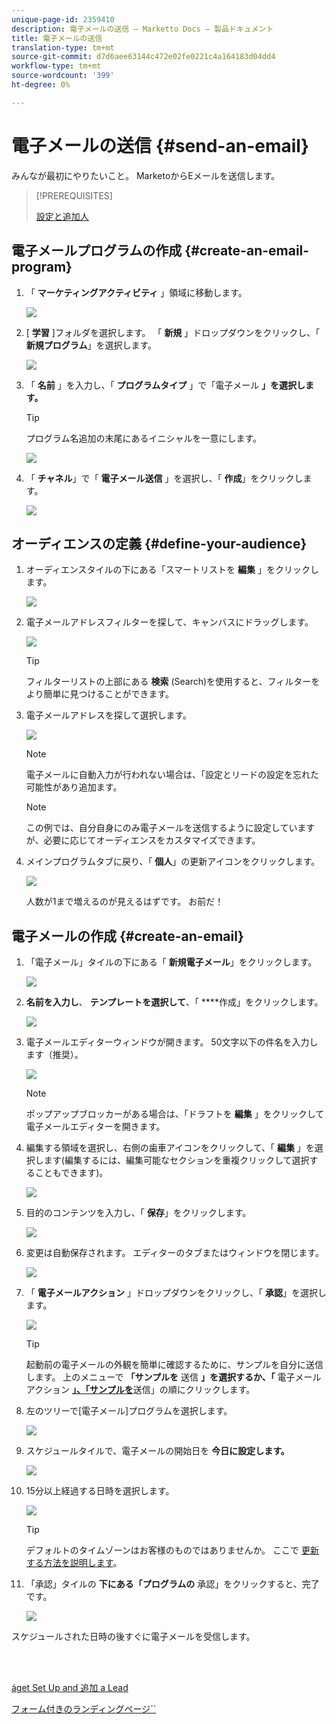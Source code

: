 ```yaml
---
unique-page-id: 2359410
description: 電子メールの送信 — Marketto Docs — 製品ドキュメント
title: 電子メールの送信
translation-type: tm+mt
source-git-commit: d7d6aee63144c472e02fe0221c4a164183d04dd4
workflow-type: tm+mt
source-wordcount: '399'
ht-degree: 0%

---
```



# 電子メールの送信 {#send-an-email}

みんなが最初にやりたいこと。 MarketoからEメールを送信します。

>[!PREREQUISITES]
>
>[設定と追加人](/help/marketo/getting-started/quick-wins/get-set-up-and-add-a-person.md)

## 電子メールプログラムの作成 {#create-an-email-program}

1. 「 **マーケティングアクティビティ** 」領域に移動します。

   ![](assets/one-1.png)

1. [ **学習** ]フォルダを選択します。 「 **新規** 」ドロップダウンをクリックし、「 **新規プログラム**」を選択します。

   ![](assets/two-1.png)

1. 「 **名前** 」を入力し、「 **プログラムタイプ** 」で「電子メール **」を選択します。**

   >[!TIP]
   >
   >プログラム名追加の末尾にあるイニシャルを一意にします。

   ![](assets/three.png)

1. 「 **チャネル**」で「 **電子メール送信** 」を選択し、「 **作成**」をクリックします。

   ![](assets/image2015-3-2-16-3a25-3a18.png)

## オーディエンスの定義 {#define-your-audience}

1. オーディエンスタイルの下にある「スマートリストを **編集** 」をクリックします。

   ![](assets/five.png)

1. 電子メールアドレスフィルターを探して、キャンバスにドラッグします。

   ![](assets/six.png)

   >[!TIP]
   >
   >フィルターリストの上部にある **検索** (Search)を使用すると、フィルターをより簡単に見つけることができます。

1. 電子メールアドレスを探して選択します。

   ![](assets/seven-1.png)

   >[!NOTE]
   >
   >電子メールに自動入力が行われない場合は、「設定とリードの設定を忘れた可能性があり追加ます。 [](/help/marketo/getting-started/quick-wins/get-set-up-and-add-a-person.md)

   >[!NOTE]
   >
   >この例では、自分自身にのみ電子メールを送信するように設定していますが、必要に応じてオーディエンスをカスタマイズできます。

1. メインプログラムタブに戻り、「 **個人**」の更新アイコンをクリックします。

   ![](assets/refresh-icon.png)

   人数が1まで増えるのが見えるはずです。 お前だ！

## 電子メールの作成 {#create-an-email}

1. 「電子メール」タイルの下にある「 **新規電子メール**」をクリックします。

   ![](assets/image2014-9-8-15-3a10-3a47.png)

1. **名前を入力し**、 **テンプレートを選択して**、「 ****&#x200B;作成」をクリックします。

   ![](assets/ten-1.png)

1. 電子メールエディターウィンドウが開きます。 50文字以下の件名を入力します（推奨）。

   ![](assets/eleven.png)

   >[!NOTE]
   >
   >ポップアップブロッカーがある場合は、「ドラフトを **編集** 」をクリックして電子メールエディターを開きます。

1. 編集する領域を選択し、右側の歯車アイコンをクリックして、「 **編集** 」を選択します(編集するには、編集可能なセクションを重複クリックして選択することもできます)。

   ![](assets/twelve.png)

1. 目的のコンテンツを入力し、「 **保存**」をクリックします。

   ![](assets/thirteen.png)

1. 変更は自動保存されます。 エディターのタブまたはウィンドウを閉じます。

   ![](assets/fourteen.png)

1. 「 **電子メールアクション** 」ドロップダウンをクリックし、「 **承認**」を選択します。

   ![](assets/fifteen.png)

   >[!TIP]
   >
   >起動前の電子メールの外観を簡単に確認するために、サンプルを自分に送信します。 上のメニューで **「サンプルを** 送信 **」を選択するか、「** 電子メールアクション [**」、「サンプルを**](/help/marketo/product-docs/email-marketing/general/creating-an-email/send-a-sample-email.md)&#x200B;送信」の順にクリックします。

1. 左のツリーで[電子メール]プログラムを選択します。

   ![](assets/sixteen.png)

1. スケジュールタイルで、電子メールの開始日を **今日に設定します。**

   ![](assets/image2014-9-8-15-3a13-3a11.png)

1. 15分以上経過する日時を選択します。

   ![](assets/image2014-9-8-15-3a13-3a25.png)

   >[!TIP]
   >
   >デフォルトのタイムゾーンはお客様のものではありませんか。 ここで [更新する方法を説明します](/help/marketo/product-docs/administration/settings/select-your-language-locale-and-time-zone.md)。

1. 「承認」タイルの **下にある「プログラムの** 承認」をクリックすると、完了です。

   ![](assets/image2014-9-8-15-3a13-3a34.png)

スケジュールされた日時の後すぐに電子メールを受信します。

<br> 

[áget Set Up and 追加 a Lead](/help/marketo/getting-started/quick-wins/get-set-up-and-add-a-person.md)

[フォーム付きのランディングページ``](/help/marketo/getting-started/quick-wins/landing-page-with-a-form.md)
